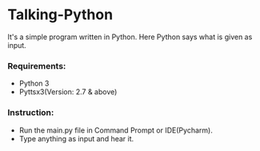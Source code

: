 # Talking-Python
It's a simple program written in Python. Here Python says what is given as input.

### Requirements:
- Python 3
- Pyttsx3(Version: 2.7 & above)
### Instruction:
- Run the main.py file in Command Prompt or IDE(Pycharm).
- Type anything as input and hear it.
